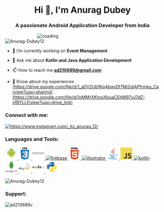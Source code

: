 <h1 align="center">Hi 👋, I'm Anurag Dubey</h1>
<h3 align="center">A passionate Android Application Developer from India</h3>
<img align="right" alt="coading" width="400" src="https://media3.giphy.com/media/2IudUHdI075HL02Pkk/giphy.gif?cid=ecf05e47p1qww3jo8zdsqr05fw2qywkmuoj3grxynr9zzg0n&ep=v1_gifs_search&rid=giphy.gif&ct=g">
<p align="left"> <img src="https://komarev.com/ghpvc/?username=Anurag-Dubey12&label=Profile%20views&color=0e75b6&style=flat" alt="Anurag-Dubey12" /> </p>

- 🔭 I’m currently working on **Event Management**

- 💬 Ask me about **Kotlin and Java Application Development**

- 📫 How to reach me **ad210689@gmail.com**

- 📄 Know about my experiences [https://drive.google.com/file/d/1_aDV2Ub1Kp4bqvDf7Mi2glAPfrmka_Ca/view?usp=sharing](https://drive.google.com/file/d/1oMMrXKtooXbuaCEhM97vJ7dZ-sfBYLLf/view?usp=drive_link)

<h3 align="left">Connect with me:</h3>
<p align="left">
<a href="https://instagram.com/https://www.instagram.com/_itz_anurag_12/" target="blank"><img align="center" src="https://raw.githubusercontent.com/rahuldkjain/github-profile-readme-generator/master/src/images/icons/Social/instagram.svg" alt="https://www.instagram.com/_itz_anurag_12/" height="30" width="40" /></a>
</p>
<!-- <a href="https://app.daily.dev/anuragdubey"><img src="https://api.daily.dev/devcards/85a8206a9fc3483698187e75de09eeb0.png?r=9ov" width="400" alt="Anurag dubey's Dev Card"/></a> -->
<h3 align="left">Languages and Tools:</h3>
<p align="left"> <a href="https://developer.android.com" target="_blank" rel="noreferrer"> <img src="https://raw.githubusercontent.com/devicons/devicon/master/icons/android/android-original-wordmark.svg" alt="android" width="40" height="40"/> </a> <a href="https://www.w3schools.com/css/" target="_blank" rel="noreferrer"> <img src="https://raw.githubusercontent.com/devicons/devicon/master/icons/css3/css3-original-wordmark.svg" alt="css3" width="40" height="40"/> </a> <a href="https://expressjs.com" target="_blank" rel="noreferrer"> <img src="https://raw.githubusercontent.com/devicons/devicon/master/icons/express/express-original-wordmark.svg" alt="express" width="40" height="40"/> </a> <a href="https://firebase.google.com/" target="_blank" rel="noreferrer"> <img src="https://www.vectorlogo.zone/logos/firebase/firebase-icon.svg" alt="firebase" width="40" height="40"/> </a> <a href="https://www.w3.org/html/" target="_blank" rel="noreferrer"> <img src="https://raw.githubusercontent.com/devicons/devicon/master/icons/html5/html5-original-wordmark.svg" alt="html5" width="40" height="40"/> </a> <a href="https://www.adobe.com/in/products/illustrator.html" target="_blank" rel="noreferrer"> <img src="https://www.vectorlogo.zone/logos/adobe_illustrator/adobe_illustrator-icon.svg" alt="illustrator" width="40" height="40"/> </a> <a href="https://www.java.com" target="_blank" rel="noreferrer"> <img src="https://raw.githubusercontent.com/devicons/devicon/master/icons/java/java-original.svg" alt="java" width="40" height="40"/> </a> <a href="https://developer.mozilla.org/en-US/docs/Web/JavaScript" target="_blank" rel="noreferrer"> <img src="https://raw.githubusercontent.com/devicons/devicon/master/icons/javascript/javascript-original.svg" alt="javascript" width="40" height="40"/> </a> <a href="https://kotlinlang.org" target="_blank" rel="noreferrer"> <img src="https://www.vectorlogo.zone/logos/kotlinlang/kotlinlang-icon.svg" alt="kotlin" width="40" height="40"/> </a> <a href="https://www.mongodb.com/" target="_blank" rel="noreferrer"> <img src="https://raw.githubusercontent.com/devicons/devicon/master/icons/mongodb/mongodb-original-wordmark.svg" alt="mongodb" width="40" height="40"/> </a> <a href="https://www.mysql.com/" target="_blank" rel="noreferrer"> <img src="https://raw.githubusercontent.com/devicons/devicon/master/icons/mysql/mysql-original-wordmark.svg" alt="mysql" width="40" height="40"/> </a> <a href="https://nodejs.org" target="_blank" rel="noreferrer"> <img src="https://raw.githubusercontent.com/devicons/devicon/master/icons/nodejs/nodejs-original-wordmark.svg" alt="nodejs" width="40" height="40"/> </a> <a href="https://www.python.org" target="_blank" rel="noreferrer"> <img src="https://raw.githubusercontent.com/devicons/devicon/master/icons/python/python-original.svg" alt="python" width="40" height="40"/> </a> </p>
<p><img align="center" src="https://github-readme-streak-stats.herokuapp.com/?user=Anurag-Dubey12&" alt="Anurag-Dubey12" /></p>
<h3 align="left">Support:</h3>
<p><a href="https://www.buymeacoffee.com/ad210689v"> <img align="left" src="https://cdn.buymeacoffee.com/buttons/v2/default-yellow.png" height="50" width="210" alt="ad210689v" /></a></p><br><br>
